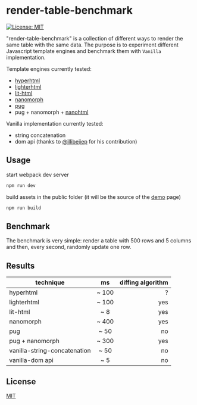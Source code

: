 # render-table-benchmark

[![License: MIT](https://img.shields.io/badge/License-MIT-yellow.svg)](https://opensource.org/licenses/MIT)

"render-table-benchmark" is a collection of different ways to render the same table with the same data.
The purpose is to experiment different Javascript template engines and benchmark them with `Vanilla` implementation.

Template engines currently tested:
- [hyperhtml](https://github.com/WebReflection/hyperHTML)
- [lighterhtml](https://github.com/WebReflection/lighterhtml)
- [lit-html](https://lit-html.polymer-project.org/)
- [nanomorph](https://github.com/choojs/nanomorph#readme)
- [pug](https://pugjs.org/api/getting-started.html)
- pug + nanomorph + [nanohtml](https://github.com/choojs/nanohtml#readme)

Vanilla implementation currently tested:
- string concatenation
- dom api (thanks to [@illibejiep](https://github.com/illibejiep) for his contribution)

## Usage
start webpack dev server
```bash
npm run dev
```
build assets in the public folder (it will be the source of the [demo](https://github.com/zsimo/render-table-benchmark) page)
```bash
npm run build
```

## Benchmark
The benchmark is very simple: render a table with 500 rows and 5 columns and then, every second, randomly update one row.

## Results
| technique        | ms           | diffing algorithm  |
| ------------- |:-------------:| -----:|
| hyperhtml      | ~ 100 | ? |
| lighterhtml      | ~ 100  |  yes |
| lit-html | ~ 8      |  yes |
| nanomorph | ~ 400     | yes |
| pug | ~ 50  |  no |
| pug + nanomorph | ~ 300     |  yes |
| vanilla-string-concatenation | ~ 50    | no |
| vanilla-dom api | ~ 5   | no |


## License
[MIT](https://github.com/zsimo/env-to-config/blob/master/LICENSE)